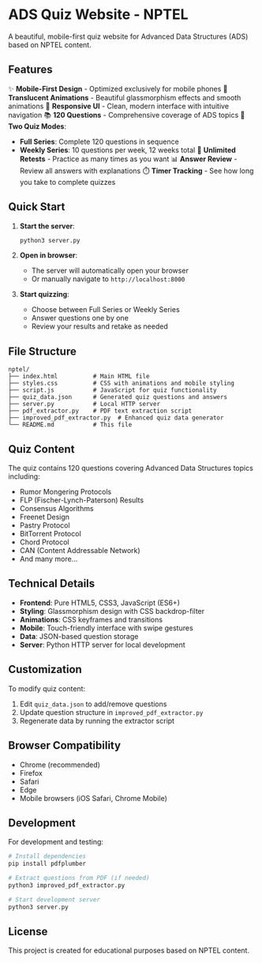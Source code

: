 # ADS Quiz Website - NPTEL

A beautiful, mobile-first quiz website for Advanced Data Structures (ADS) based on NPTEL content.

## Features

✨ **Mobile-First Design** - Optimized exclusively for mobile phones
🎨 **Translucent Animations** - Beautiful glassmorphism effects and smooth animations
📱 **Responsive UI** - Clean, modern interface with intuitive navigation
📚 **120 Questions** - Comprehensive coverage of ADS topics
📅 **Two Quiz Modes**:
   - **Full Series**: Complete 120 questions in sequence
   - **Weekly Series**: 10 questions per week, 12 weeks total
🔄 **Unlimited Retests** - Practice as many times as you want
📊 **Answer Review** - Review all answers with explanations
⏱️ **Timer Tracking** - See how long you take to complete quizzes

## Quick Start

1. **Start the server**:
   ```bash
   python3 server.py
   ```

2. **Open in browser**:
   - The server will automatically open your browser
   - Or manually navigate to `http://localhost:8000`

3. **Start quizzing**:
   - Choose between Full Series or Weekly Series
   - Answer questions one by one
   - Review your results and retake as needed

## File Structure

```
nptel/
├── index.html          # Main HTML file
├── styles.css          # CSS with animations and mobile styling
├── script.js           # JavaScript for quiz functionality
├── quiz_data.json      # Generated quiz questions and answers
├── server.py           # Local HTTP server
├── pdf_extractor.py    # PDF text extraction script
├── improved_pdf_extractor.py  # Enhanced quiz data generator
└── README.md           # This file
```

## Quiz Content

The quiz contains 120 questions covering Advanced Data Structures topics including:

- Rumor Mongering Protocols
- FLP (Fischer-Lynch-Paterson) Results
- Consensus Algorithms
- Freenet Design
- Pastry Protocol
- BitTorrent Protocol
- Chord Protocol
- CAN (Content Addressable Network)
- And many more...

## Technical Details

- **Frontend**: Pure HTML5, CSS3, JavaScript (ES6+)
- **Styling**: Glassmorphism design with CSS backdrop-filter
- **Animations**: CSS keyframes and transitions
- **Mobile**: Touch-friendly interface with swipe gestures
- **Data**: JSON-based question storage
- **Server**: Python HTTP server for local development

## Customization

To modify quiz content:
1. Edit `quiz_data.json` to add/remove questions
2. Update question structure in `improved_pdf_extractor.py`
3. Regenerate data by running the extractor script

## Browser Compatibility

- Chrome (recommended)
- Firefox
- Safari
- Edge
- Mobile browsers (iOS Safari, Chrome Mobile)

## Development

For development and testing:
```bash
# Install dependencies
pip install pdfplumber

# Extract questions from PDF (if needed)
python3 improved_pdf_extractor.py

# Start development server
python3 server.py
```

## License

This project is created for educational purposes based on NPTEL content.

